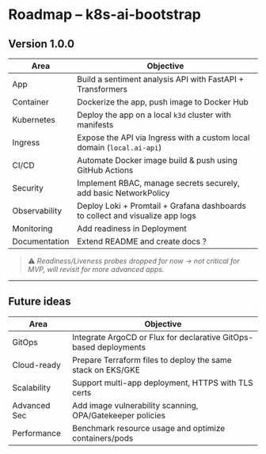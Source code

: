 # Roadmap – k8s-ai-bootstrap

## Version 1.0.0

| Area          | Objective                                                                     |
| ------------- | ----------------------------------------------------------------------------- |
| App           | Build a sentiment analysis API with FastAPI + Transformers                    |
| Container     | Dockerize the app, push image to Docker Hub                                   |
| Kubernetes    | Deploy the app on a local `k3d` cluster with manifests                        |
| Ingress       | Expose the API via Ingress with a custom local domain (`local.ai-api`)        |
| CI/CD         | Automate Docker image build & push using GitHub Actions                       |
| Security      | Implement RBAC, manage secrets securely, add basic NetworkPolicy              |
| Observability | Deploy Loki + Promtail + Grafana dashboards to collect and visualize app logs |
| Monitoring    | Add readiness in Deployment                                                   |
| Documentation | Extend README and create docs ?                                               |
> ⚠️ *Readiness/Liveness probes dropped for now → not critical for MVP, will revisit for more advanced apps.*

***

## Future ideas

| Area         | Objective                                                         |
| ------------ | ----------------------------------------------------------------- |
| GitOps       | Integrate ArgoCD or Flux for declarative GitOps-based deployments |
| Cloud-ready  | Prepare Terraform files to deploy the same stack on EKS/GKE       |
| Scalability  | Support multi-app deployment, HTTPS with TLS certs                |
| Advanced Sec | Add image vulnerability scanning, OPA/Gatekeeper policies         |
| Performance  | Benchmark resource usage and optimize containers/pods             |
